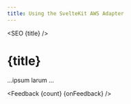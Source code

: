 ```yaml
---
title: Using the SvelteKit AWS Adapter
---
```


<script context="module">
    export async function load({ fetch, url }) {
        const currentPathParts = url.pathname.split('/');
        const currentPathSlug = currentPathParts[currentPathParts.length - 1];
        const response = await fetch(`/api/feedback/${currentPathSlug}`);
        const { count } = await response.json();
        
        return {
            status: 200,
            props: { count, currentPathSlug },
        };
    }
</script>

<script>
    import SEO from '$lib/components/SEO.svelte';
    import Feedback from '$lib/components/Feedback.svelte';
    import { invalidate } from '$app/navigation';

    export let count = 0;    
    export let currentPathSlug = '';   

    async function onFeedback() {
        await fetch(`/api/feedback/${currentPathSlug}`, { method: 'POST' });        
        await invalidate(`/api/feedback/${currentPathSlug}`);
    }   
</script>

<SEO {title} />

# {title}

...ipsum larum ...

<Feedback {count} {onFeedback} />